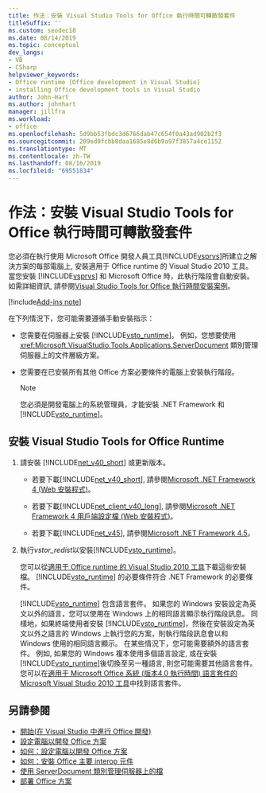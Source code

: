 ```yaml
---
title: 作法：安裝 Visual Studio Tools for Office 執行時間可轉散發套件
titleSuffix: ''
ms.custom: seodec18
ms.date: 08/14/2019
ms.topic: conceptual
dev_langs:
- VB
- CSharp
helpviewer_keywords:
- Office runtime [Office development in Visual Studio]
- installing Office development tools in Visual Studio
author: John-Hart
ms.author: johnhart
manager: jillfra
ms.workload:
- office
ms.openlocfilehash: 5d9bb53fbdc3d6766dab47c654f0a43ad902b2f3
ms.sourcegitcommit: 209ed0fcbb8daa1685e8d6b9a97f3857a4ce1152
ms.translationtype: MT
ms.contentlocale: zh-TW
ms.lasthandoff: 08/16/2019
ms.locfileid: "69551834"
---
```

# <a name="how-to-install-the-visual-studio-tools-for-office-runtime-redistributable"></a>作法：安裝 Visual Studio Tools for Office 執行時間可轉散發套件
  您必須在執行使用 Microsoft Office 開發人員工具[!INCLUDE[vsprvs](../sharepoint/includes/vsprvs-md.md)]所建立之解決方案的每部電腦上, 安裝適用于 Office runtime 的 Visual Studio 2010 工具。 當您安裝 [!INCLUDE[vsprvs](../sharepoint/includes/vsprvs-md.md)] 和 Microsoft Office 時，此執行階段會自動安裝。 如需詳細資訊, 請參閱[Visual Studio Tools for Office 執行時間安裝案例](../vsto/visual-studio-tools-for-office-runtime-installation-scenarios.md)。

[!include[Add-ins note](includes/addinsnote.md)]

 在下列情況下，您可能需要遵循手動安裝指示：

- 您需要在伺服器上安裝 [!INCLUDE[vsto_runtime](../vsto/includes/vsto-runtime-md.md)]。 例如，您想要使用 <xref:Microsoft.VisualStudio.Tools.Applications.ServerDocument> 類別管理伺服器上的文件層級方案。

- 您需要在已安裝所有其他 Office 方案必要條件的電腦上安裝執行階段。

    > [!NOTE]
    > 您必須是開發電腦上的系統管理員，才能安裝 .NET Framework 和 [!INCLUDE[vsto_runtime](../vsto/includes/vsto-runtime-md.md)]。

## <a name="to-install-the-visual-studio-tools-for-office-runtime"></a>安裝 Visual Studio Tools for Office Runtime

1. 請安裝 [!INCLUDE[net_v40_short](../sharepoint/includes/net-v40-short-md.md)] 或更新版本。

    - 若要下載[!INCLUDE[net_v40_short](../sharepoint/includes/net-v40-short-md.md)], 請參閱[Microsoft .NET Framework 4 (Web 安裝程式)](http://go.microsoft.com/fwlink/?LinkId=178957)。

    - 若要下載[!INCLUDE[net_client_v40_long](../vsto/includes/net-client-v40-long-md.md)], 請參閱[Microsoft .NET Framework 4 用戶端設定檔 (Web 安裝程式)](http://go.microsoft.com/fwlink/?LinkId=178958)。

    - 若要下載[!INCLUDE[net_v45](../vsto/includes/net-v45-md.md)], 請參閱[Microsoft .NET Framework 4.5](http://www.microsoft.com/download/details.aspx?id=30653)。

2. 執行*vstor_redist*以安裝[!INCLUDE[vsto_runtime](../vsto/includes/vsto-runtime-md.md)]。

     您可以從[適用于 Office runtime 的 Visual Studio 2010 工具](http://go.microsoft.com/fwlink/?LinkId=140384)下載這些安裝檔。 [!INCLUDE[vsto_runtime](../vsto/includes/vsto-runtime-md.md)] 的必要條件符合 .NET Framework 的必要條件。

     [!INCLUDE[vsto_runtime](../vsto/includes/vsto-runtime-md.md)] 包含語言套件。 如果您的 Windows 安裝設定為英文以外的語言，您可以使用在 Windows 上的相同語言顯示執行階段訊息。 同樣地，如果終端使用者安裝 [!INCLUDE[vsto_runtime](../vsto/includes/vsto-runtime-md.md)]，然後在安裝設定為英文以外之語言的 Windows 上執行您的方案，則執行階段訊息會以和 Windows 使用的相同語言顯示。 在某些情況下，您可能需要額外的語言套件。 例如, 如果您的 Windows 複本使用多個語言設定, 或在安裝[!INCLUDE[vsto_runtime](../vsto/includes/vsto-runtime-md.md)]後切換至另一種語言, 則您可能需要其他語言套件。 您可以在[適用于 Microsoft Office 系統 (版本4.0 執行時間) 語言套件的 Microsoft Visual Studio 2010 工具](http://go.microsoft.com/fwlink/?LinkId=140386)中找到語言套件。

## <a name="see-also"></a>另請參閱
- [開始&#40;在 Visual Studio 中進行 Office 開發&#41;](../vsto/getting-started-office-development-in-visual-studio.md)
- [設定電腦以開發 Office 方案](../vsto/configuring-a-computer-to-develop-office-solutions.md)
- [如何：設定電腦以開發 Office 方案](../vsto/how-to-configure-a-computer-to-develop-office-solutions.md)
- [如何：安裝 Office 主要 interop 元件](../vsto/how-to-install-office-primary-interop-assemblies.md)
- [使用 ServerDocument 類別管理伺服器上的檔](../vsto/managing-documents-on-a-server-by-using-the-serverdocument-class.md)
- [部署 Office 方案](../vsto/deploying-an-office-solution.md)
